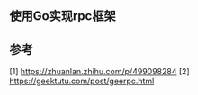 ## 使用Go实现rpc框架



## 参考
[1] https://zhuanlan.zhihu.com/p/499098284 
[2] https://geektutu.com/post/geerpc.html